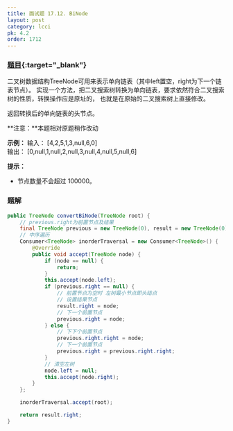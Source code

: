```yaml
---
title: 面试题 17.12. BiNode
layout: post
category: lcci
pk: 4.2
order: 1712
---
```


### [题目](https://leetcode-cn.com/binode-lcci/){:target="_blank"}

二叉树数据结构TreeNode可用来表示单向链表（其中left置空，right为下一个链表节点）。
实现一个方法，把二叉搜索树转换为单向链表，要求依然符合二叉搜索树的性质，转换操作应是原址的，
也就是在原始的二叉搜索树上直接修改。

返回转换后的单向链表的头节点。

**注意：**本题相对原题稍作改动

**示例：**
输入： [4,2,5,1,3,null,6,0]  
输出： [0,null,1,null,2,null,3,null,4,null,5,null,6]

**提示：**
- 节点数量不会超过 100000。

### 题解

```java
public TreeNode convertBiNode(TreeNode root) {
    // previous.right为前置节点及结果
    final TreeNode previous = new TreeNode(0), result = new TreeNode(0);
    // 中序遍历
    Consumer<TreeNode> inorderTraversal = new Consumer<TreeNode>() {
        @Override
        public void accept(TreeNode node) {
            if (node == null) {
                return;
            }
            this.accept(node.left);
            if (previous.right == null) {
                // 前置节点为空时 左树最小节点即头结点
                // 设置结果节点
                result.right = node;
                // 下一个前置节点
                previous.right = node;
            } else {
                // 下下个前置节点
                previous.right.right = node;
                // 下一个前置节点
                previous.right = previous.right.right;
            }
            // 清空左树
            node.left = null;
            this.accept(node.right);
        }
    };

    inorderTraversal.accept(root);

    return result.right;
}
```